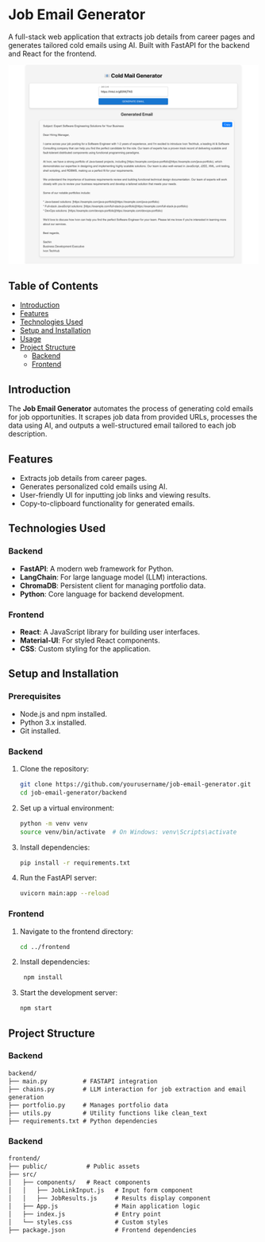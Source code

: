 # Job Email Generator

A full-stack web application that extracts job details from career pages and generates tailored cold emails using AI. Built with FastAPI for the backend and React for the frontend.

![UI Layout](image.png)

## Table of Contents

- [Introduction](#introduction)
- [Features](#features)
- [Technologies Used](#technologies-used)
- [Setup and Installation](#setup-and-installation)
- [Usage](#usage)
- [Project Structure](#project-structure)
  - [Backend](#backend)
  - [Frontend](#frontend)

## Introduction

The **Job Email Generator** automates the process of generating cold emails for job opportunities. It scrapes job data from provided URLs, processes the data using AI, and outputs a well-structured email tailored to each job description.

## Features

- Extracts job details from career pages.
- Generates personalized cold emails using AI.
- User-friendly UI for inputting job links and viewing results.
- Copy-to-clipboard functionality for generated emails.

## Technologies Used

### Backend
- **FastAPI**: A modern web framework for Python.
- **LangChain**: For large language model (LLM) interactions.
- **ChromaDB**: Persistent client for managing portfolio data.
- **Python**: Core language for backend development.

### Frontend
- **React**: A JavaScript library for building user interfaces.
- **Material-UI**: For styled React components.
- **CSS**: Custom styling for the application.

## Setup and Installation

### Prerequisites

- Node.js and npm installed.
- Python 3.x installed.
- Git installed.

### Backend

1. Clone the repository:
   ```bash
   git clone https://github.com/yourusername/job-email-generator.git
   cd job-email-generator/backend
   ```
   
2. Set up a virtual environment:
   ```bash
   python -m venv venv
   source venv/bin/activate  # On Windows: venv\Scripts\activate
   ```

3. Install dependencies:
   ```bash
   pip install -r requirements.txt
   ```

4. Run the FastAPI server:
   ```bash
   uvicorn main:app --reload
   ```

### Frontend

1. Navigate to the frontend directory:
   ```bash
   cd ../frontend
   ```
   
2. Install dependencies:
   ```bash
    npm install
   ```

3. Start the development server:
   ```bash
   npm start
   ```

## Project Structure

### Backend
```
backend/
├── main.py          # FASTAPI integration
├── chains.py        # LLM interaction for job extraction and email generation
├── portfolio.py     # Manages portfolio data
├── utils.py         # Utility functions like clean_text
├── requirements.txt # Python dependencies
```

### Backend
```
frontend/
├── public/           # Public assets
├── src/
│   ├── components/   # React components
│   │   ├── JobLinkInput.js   # Input form component
│   │   ├── JobResults.js     # Results display component
│   ├── App.js                # Main application logic
│   ├── index.js              # Entry point
│   └── styles.css            # Custom styles
├── package.json              # Frontend dependencies
```
